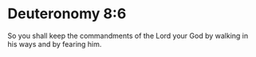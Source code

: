 # Deuteronomy 8:6

So you shall keep the commandments of the Lord your God by walking in his ways and by fearing him.
